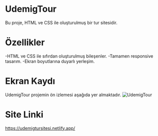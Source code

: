 # UdemigTour
Bu proje, HTML ve CSS ile oluşturulmuş bir tur sitesidir.

# Özellikler
-HTML ve CSS ile sıfırdan oluşturulmuş bileşenler.
-Tamamen responsive tasarım.
-Ekran boyutlarına duyarlı yerleşim.

# Ekran Kaydı
UdemigTour projemin ön izlemesi aşağıda yer almaktadır.
![UdemigTour](https://github.com/user-attachments/assets/9eed33cf-a70a-45c9-8ab4-0cfab6da774f)

# Site Linki
https://udemigtursitesi.netlify.app/
